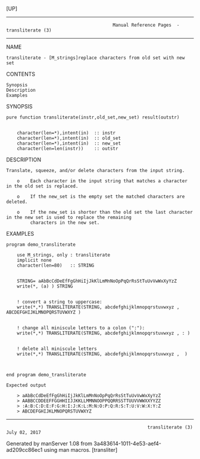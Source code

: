 [UP]

-----------------------------------------------------------------------------------------------------------------------------------
                                            Manual Reference Pages  - transliterate (3)
-----------------------------------------------------------------------------------------------------------------------------------
                                                                 
NAME

    transliterate - [M_strings]replace characters from old set with new set

CONTENTS

    Synopsis
    Description
    Examples

SYNOPSIS

    pure function transliterate(instr,old_set,new_set) result(outstr)


        character(len=*),intent(in)  :: instr
        character(len=*),intent(in)  :: old_set
        character(len=*),intent(in)  :: new_set
        character(len=len(instr))    :: outstr



DESCRIPTION

    Translate, squeeze, and/or delete characters from the input string.

        o    Each character in the input string that matches a character in the old set is replaced.

        o    If the new_set is the empty set the matched characters are deleted.

        o    If the new_set is shorter than the old set the last character in the new set is used to replace the remaining
             characters in the new set.

EXAMPLES

    program demo_transliterate

        use M_strings, only : transliterate
        implicit none
        character(len=80)   :: STRING


        STRING= aAbBcCdDeEfFgGhHiIjJkKlLmMnNoOpPqQrRsStTuUvVwWxXyYzZ 
        write(*, (a) ) STRING


        ! convert a string to uppercase:
        write(*,*) TRANSLITERATE(STRING, abcdefghijklmnopqrstuvwxyz , ABCDEFGHIJKLMNOPQRSTUVWXYZ )


        ! change all miniscule letters to a colon (":"):
        write(*,*) TRANSLITERATE(STRING, abcdefghijklmnopqrstuvwxyz , : )


        ! delete all miniscule letters
        write(*,*) TRANSLITERATE(STRING, abcdefghijklmnopqrstuvwxyz ,  )



    end program demo_transliterate

    Expected output

        > aAbBcCdDeEfFgGhHiIjJkKlLmMnNoOpPqQrRsStTuUvVwWxXyYzZ
        > AABBCCDDEEFFGGHHIIJJKKLLMMNNOOPPQQRRSSTTUUVVWWXXYYZZ
        > :A:B:C:D:E:F:G:H:I:J:K:L:M:N:O:P:Q:R:S:T:U:V:W:X:Y:Z
        > ABCDEFGHIJKLMNOPQRSTUVWXYZ



-----------------------------------------------------------------------------------------------------------------------------------

                                                         transliterate (3)                                            July 02, 2017

Generated by manServer 1.08 from 3a483614-1011-4e53-aef4-ad209cc86ec1 using man macros.
                                                           [transliter]

